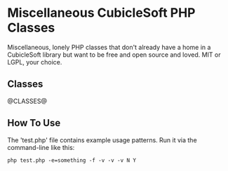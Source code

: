 Miscellaneous CubicleSoft PHP Classes
=====================================

Miscellaneous, lonely PHP classes that don't already have a home in a CubicleSoft library but want to be free and open source and loved.  MIT or LGPL, your choice.

Classes
-------

@CLASSES@

How To Use
----------

The 'test.php' file contains example usage patterns.  Run it via the command-line like this:

````php test.php -e=something -f -v -v -v N Y````
